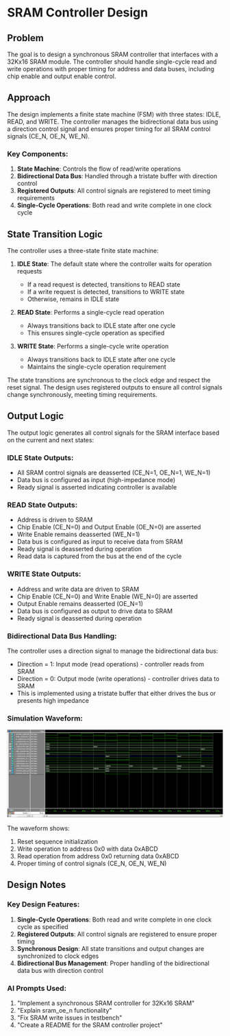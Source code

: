 # SRAM Controller Design

## Problem
The goal is to design a synchronous SRAM controller that interfaces with a 32Kx16 SRAM module. The controller should handle single-cycle read and write operations with proper timing for address and data buses, including chip enable and output enable control.

## Approach
The design implements a finite state machine (FSM) with three states: IDLE, READ, and WRITE. The controller manages the bidirectional data bus using a direction control signal and ensures proper timing for all SRAM control signals (CE_N, OE_N, WE_N).

### Key Components:
1. **State Machine**: Controls the flow of read/write operations
2. **Bidirectional Data Bus**: Handled through a tristate buffer with direction control
3. **Registered Outputs**: All control signals are registered to meet timing requirements
4. **Single-Cycle Operations**: Both read and write complete in one clock cycle

## State Transition Logic

The controller uses a three-state finite state machine:

1. **IDLE State**: The default state where the controller waits for operation requests
   - If a read request is detected, transitions to READ state
   - If a write request is detected, transitions to WRITE state
   - Otherwise, remains in IDLE state

2. **READ State**: Performs a single-cycle read operation
   - Always transitions back to IDLE state after one cycle
   - This ensures single-cycle operation as specified

3. **WRITE State**: Performs a single-cycle write operation  
   - Always transitions back to IDLE state after one cycle
   - Maintains the single-cycle operation requirement

The state transitions are synchronous to the clock edge and respect the reset signal. The design uses registered outputs to ensure all control signals change synchronously, meeting timing requirements.

## Output Logic

The output logic generates all control signals for the SRAM interface based on the current and next states:

### IDLE State Outputs:
- All SRAM control signals are deasserted (CE_N=1, OE_N=1, WE_N=1)
- Data bus is configured as input (high-impedance mode)
- Ready signal is asserted indicating controller is available

### READ State Outputs:
- Address is driven to SRAM
- Chip Enable (CE_N=0) and Output Enable (OE_N=0) are asserted
- Write Enable remains deasserted (WE_N=1)
- Data bus is configured as input to receive data from SRAM
- Ready signal is deasserted during operation
- Read data is captured from the bus at the end of the cycle

### WRITE State Outputs:
- Address and write data are driven to SRAM
- Chip Enable (CE_N=0) and Write Enable (WE_N=0) are asserted
- Output Enable remains deasserted (OE_N=1)
- Data bus is configured as output to drive data to SRAM
- Ready signal is deasserted during operation

### Bidirectional Data Bus Handling:
The controller uses a direction signal to manage the bidirectional data bus:
- Direction = 1: Input mode (read operations) - controller reads from SRAM
- Direction = 0: Output mode (write operations) - controller drives data to SRAM
- This is implemented using a tristate buffer that either drives the bus or presents high impedance



### Simulation Waveform:
![Simulation Waveform](waveform.png)

The waveform shows:
1. Reset sequence initialization
2. Write operation to address 0x0 with data 0xABCD
3. Read operation from address 0x0 returning data 0xABCD
4. Proper timing of control signals (CE_N, OE_N, WE_N)

## Design Notes

### Key Design Features:
1. **Single-Cycle Operations**: Both read and write complete in one clock cycle as specified
2. **Registered Outputs**: All control signals are registered to ensure proper timing
3. **Synchronous Design**: All state transitions and output changes are synchronized to clock edges
4. **Bidirectional Bus Management**: Proper handling of the bidirectional data bus with direction control

### AI Prompts Used:
1. "Implement a synchronous SRAM controller for 32Kx16 SRAM"
3. "Explain sram_oe_n functionality"
4. "Fix SRAM write issues in testbench"
5. "Create a README for the SRAM controller project"
